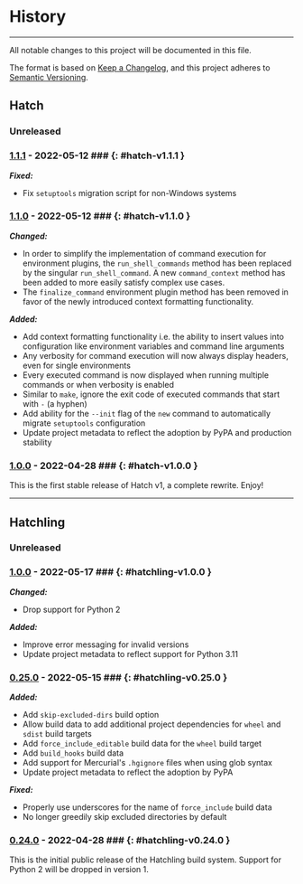 # History

-----

All notable changes to this project will be documented in this file.

The format is based on [Keep a Changelog](https://keepachangelog.com/en/1.0.0/), and this project adheres to [Semantic Versioning](https://semver.org/spec/v2.0.0.html).

## **Hatch**

### Unreleased

### [1.1.1](https://github.com/pypa/hatch/releases/tag/hatch-v1.1.1) - 2022-05-12 ### {: #hatch-v1.1.1 }

***Fixed:***

- Fix `setuptools` migration script for non-Windows systems

### [1.1.0](https://github.com/pypa/hatch/releases/tag/hatch-v1.1.0) - 2022-05-12 ### {: #hatch-v1.1.0 }

***Changed:***

- In order to simplify the implementation of command execution for environment plugins, the `run_shell_commands` method has been replaced by the singular `run_shell_command`. A new `command_context` method has been added to more easily satisfy complex use cases.
- The `finalize_command` environment plugin method has been removed in favor of the newly introduced context formatting functionality.

***Added:***

- Add context formatting functionality i.e. the ability to insert values into configuration like environment variables and command line arguments
- Any verbosity for command execution will now always display headers, even for single environments
- Every executed command is now displayed when running multiple commands or when verbosity is enabled
- Similar to `make`, ignore the exit code of executed commands that start with `-` (a hyphen)
- Add ability for the `--init` flag of the `new` command to automatically migrate `setuptools` configuration
- Update project metadata to reflect the adoption by PyPA and production stability

### [1.0.0](https://github.com/pypa/hatch/releases/tag/hatch-v1.0.0) - 2022-04-28 ### {: #hatch-v1.0.0 }

This is the first stable release of Hatch v1, a complete rewrite. Enjoy!

-----

## **Hatchling**

### Unreleased

### [1.0.0](https://github.com/pypa/hatch/releases/tag/hatchling-v1.0.0) - 2022-05-17 ### {: #hatchling-v1.0.0 }

***Changed:***

- Drop support for Python 2

***Added:***

- Improve error messaging for invalid versions
- Update project metadata to reflect support for Python 3.11

### [0.25.0](https://github.com/pypa/hatch/releases/tag/hatchling-v0.25.0) - 2022-05-15 ### {: #hatchling-v0.25.0 }

***Added:***

- Add `skip-excluded-dirs` build option
- Allow build data to add additional project dependencies for `wheel` and `sdist` build targets
- Add `force_include_editable` build data for the `wheel` build target
- Add `build_hooks` build data
- Add support for Mercurial's `.hgignore` files when using glob syntax
- Update project metadata to reflect the adoption by PyPA

***Fixed:***

- Properly use underscores for the name of `force_include` build data
- No longer greedily skip excluded directories by default

### [0.24.0](https://github.com/pypa/hatch/releases/tag/hatchling-v0.24.0) - 2022-04-28 ### {: #hatchling-v0.24.0 }

This is the initial public release of the Hatchling build system. Support for Python 2 will be dropped in version 1.
